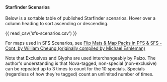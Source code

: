 #### Starfinder Scenarios

Below is a sortable table of published Starfinder scenarios. Hover over a column heading to sort ascending or descending. 

<!-- Need to add this div before the table to make it sortable because you can't add a class -->
<div class="sortable-table"></div> 

{{ read_csv('sfs-scenarios.csv') }}

For maps used in SFS Scenarios, see [Flip Mats & Map Packs in PFS & SFS - Cont. by William Cheung (originally compiled by Michael Eshleman)
](https://docs.google.com/spreadsheets/d/1_GgzDrV6lOSKTqBxhd1HBdutR_l_nU_EH4pnZeHadjE/edit#gid=1909018264)

Note that Exclusives and Glyphs are used interchangeably by Paizo. The author's understanding is that Nova-tagged, non-special (non-exclusive) can be repeated up to 3 times to count for the 10 specials. Specials (regardless of how they're tagged) count an unlimited number of times.
